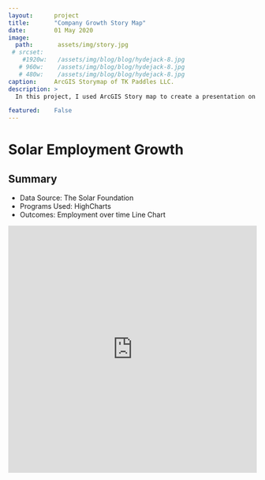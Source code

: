 ```yaml
---
layout:      project
title:       "Company Growth Story Map"
date:        01 May 2020
image:
  path:       assets/img/story.jpg
 # srcset:
    #1920w:   /assets/img/blog/blog/hydejack-8.jpg
   # 960w:    /assets/img/blog/blog/hydejack-8.jpg
   # 480w:    /assets/img/blog/blog/hydejack-8.jpg
caption:     ArcGIS Storymap of TK Paddles LLC.
description: >
  In this project, I used ArcGIS Story map to create a presentation on the founding and growth of my woodworking business, TK Paddles LLC.

featured:    False
---
```

# Solar Employment Growth

## Summary
* Data Source: The Solar Foundation
* Programs Used: HighCharts
* Outcomes: Employment over time Line Chart

<iframe src="https://storymaps.arcgis.com/stories/253887671b754cd8a411254eb259f8dd" width="100%" height="500px" frameborder="0" allowfullscreen allow="geolocation"></iframe>